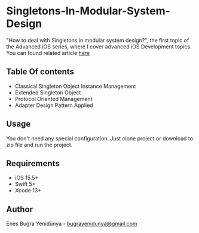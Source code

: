 # Singletons-In-Modular-System-Design
"How to deal with Singletons in modular system design?", the first topic of the Advanced iOS series, where I cover advanced iOS Development topics.
You can found related article [here](https://nsbugra.medium.com/advanced-ios-series-episode-i-how-to-deal-with-singletons-in-modular-system-design-599d6a33f61c)

## Table Of contents
- Classical Singleton Object Instance Management
- Extended Singleton Object
- Protocol Oriented Management
- Adapter Design Pattern Applied

## Usage
You don't need any special configuration. Just clone project or download to zip file and run the project.

## Requirements

 - iOS 15.5+
 - Swift 5+
 - Xcode 13+

## Author
Enes Buğra Yenidünya - bugrayenidunya@gmail.com 
